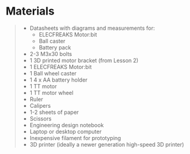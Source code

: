 # Materials

> - Datasheets with diagrams and measurements for:
>   - ELECFREAKS Motor:bit
>   - Ball caster
>   - Battery pack
> - 2-3 M3x30 bolts
> - 1 3D printed motor bracket (from Lesson 2)
> - 1 ELECFREAKS Motor:bit
> - 1 Ball wheel caster
> - 1 4 x AA battery holder
> - 1 TT motor
> - 1 TT motor wheel
> - Ruler
> - Calipers
> - 1-2 sheets of paper
> - Scissors
> - Engineering design notebook
> - Laptop or desktop computer
> - Inexpensive filament for prototyping
> - 3D printer (ideally a newer generation high-speed  3D printer)

